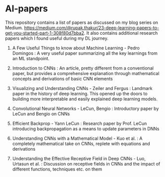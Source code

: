 # AI-papers

This repository contains a list of papers as discussed on my blog series on Medium.
https://medium.com/@rupak.thakur/23-deep-learning-papers-to-get-you-started-part-1-308f80d7bba2.
It also contains additional research papers which I found useful during my DL journey.

1. A Few Useful Things to know about Machine Learning - Pedro Domingos : A very useful paper summarizing all the key learnings from an ML standpoint.

2. Introduction to CNNs : An article, pretty different from a conventional paper, but provides a comprehensive explanation through mathematical concepts and derivations of basic CNN elements

3. Visualizing and Understanding CNNs - Zeiler and Fergus : Landmark paper in the history of deep learning. This opened up the doors to building more interpretable and easily explained deep learning models.

4. Convolutional Neural Networks - LeCun, Bengio : Introductory paper by LeCun and Bengio on CNNs

5. Efficient Backprop - Yann LeCun : Research paper by Prof. LeCun introducing backpropagation as a means to update parameters in DNNs

6. Understanding CNNs with a Mathematical Model - Kuo et al. : A completely mathematical take on CNNs, replete with equations and derivations

7. Understanding the Effective Receptive Field in Deep CNNs - Luo, Urtasun et al. : Discussion on receptive fields in CNNs and the impact of different functions, techniques etc. on them



